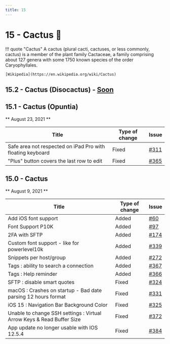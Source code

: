 ```yaml
---
title: 15
---
```

# 15 - Cactus :cactus:
!!! quote "Cactus"
    A cactus (plural cacti, cactuses, or less commonly, cactus) is a member of the plant family Cactaceae, a family comprising about 127 genera with some 1750 known species of the order Caryophyllales.

    [Wikipedia](https://en.wikipedia.org/wiki/Cactus)


## 15.2 - Cactus (Disocactus) - [Soon](https://webssh.net/documentation/becoming-external-tester/)

## 15.1 - Cactus (Opuntia)
** August 23, 2021 **

| Title | Type of change | Issue |
| --- | --- | --- |
| Safe area not respected on iPad Pro with floating keyboard | Fixed | [#311](https://github.com/isontheline/pro.webssh.net/issues/311) |
| "Plus" button covers the last row to edit | Fixed | [#365](https://github.com/isontheline/pro.webssh.net/issues/365) |

## 15.0 - Cactus
** August 9, 2021 **

| Title | Type of change | Issue |
| --- | --- | --- |
| Add iOS font support | Added | [#60](https://github.com/isontheline/pro.webssh.net/issues/60) |
| Font Support P10K | Added | [#97](https://github.com/isontheline/pro.webssh.net/issues/97) |
| 2FA with SFTP | Added | [#174](https://github.com/isontheline/pro.webssh.net/issues/174) |
| Custom font support - like for powerlevel10k | Added | [#339](https://github.com/isontheline/pro.webssh.net/issues/339) |
| Snippets per host/group | Added | [#272](https://github.com/isontheline/pro.webssh.net/issues/272) |
| Tags : ability to search a connection | Added | [#367](https://github.com/isontheline/pro.webssh.net/issues/367) |
| Tags : Help reminder | Added | [#366](https://github.com/isontheline/pro.webssh.net/issues/366) |
| SFTP : disable smart quotes | Fixed |[#324](https://github.com/isontheline/pro.webssh.net/issues/324) |
| macOS : Crashes on startup - Bad date parsing 12 hours format | Fixed | [#331](https://github.com/isontheline/pro.webssh.net/issues/331) |
| iOS 15 : Navigation Bar Background Color | Fixed | [#325](https://github.com/isontheline/pro.webssh.net/issues/325) |
| Unable to change SSH settings : Virtual Arrow Keys & Read Buffer Size | Fixed | [#372](https://github.com/isontheline/pro.webssh.net/issues/372) |
| App update no longer usable with IOS 12.5.4 | Fixed | [#384](https://github.com/isontheline/pro.webssh.net/issues/384) |